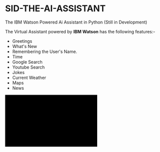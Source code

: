 # SID-THE-AI-ASSISTANT
The IBM Watson Powered Ai Assistant in Python (Still in Development)

The Virtual Assistant powered by **IBM Watson** has the following features:-
* Greetings
* What's New
* Remembering the User's Name.
* Time
* Google Search
* Youtube Search
* Jokes
* Current Weather
* Maps
* News

![](https://github.com/siddh30/SID-THE-AI-ASSISTANT/blob/main/Gifs_and_Video/ezgif-7-661bf3d6756f.gif)
